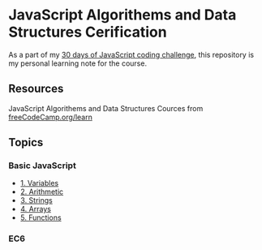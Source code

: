 # JavaScript Algorithems and Data Structures Cerification

As a part of my [30 days of JavaScript coding challenge], this repository is my personal learning note for the course.

[30 days of JavaScript coding challenge]: https://dev.to/asabeneh/30-days-of-javascript-challenge-56kd

## Resources

JavaScript Algorithems and Data Structures Cources from [freeCodeCamp.org/learn](https://www.freecodecamp.org/learn/)

## Topics

### Basic JavaScript
* [1. Variables](https://github.com/HanLee25/freeCodeCampJavaScript/tree/master/topics/1.%20Variables)
* [2. Arithmetic](https://github.com/HanLee25/freeCodeCampJavaScript/tree/master/topics/2.%20Arithmetic)
* [3. Strings](https://github.com/HanLee25/freeCodeCampJavaScript/tree/master/topics/3.%20Strings)
* [4. Arrays](https://github.com/HanLee25/freeCodeCampJavaScript/tree/master/topics/4.%20Arrays)
* [5. Functions](https://github.com/HanLee25/freeCodeCampJavaScript/blob/master/topics/5.%20Functions/README.md)

### EC6
